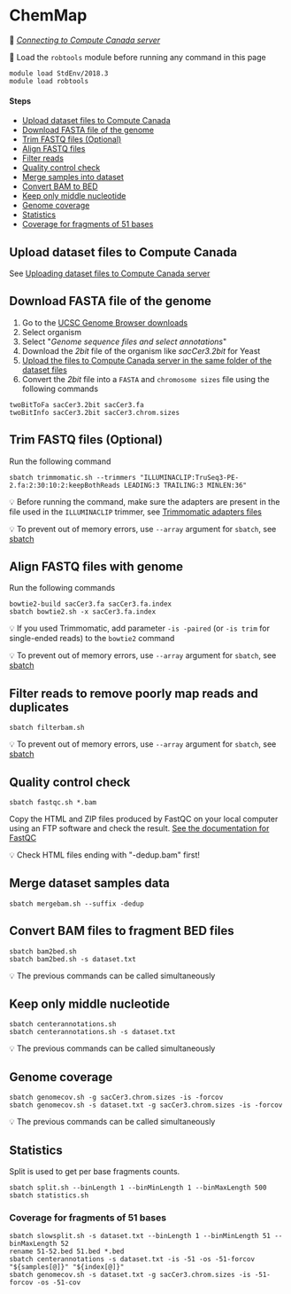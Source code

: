 # ChemMap

:link: *[Connecting to Compute Canada server](connect.md)*

:pill: Load the `robtools` module before running any command in this page

```shell
module load StdEnv/2018.3
module load robtools
```

#### Steps

* [Upload dataset files to Compute Canada](#upload-dataset-files-to-compute-canada)
* [Download FASTA file of the genome](#download-fasta-file-of-the-genome)
* [Trim FASTQ files (Optional)](#trim-fastq-files-optional)
* [Align FASTQ files](#align-fastq-files-with-genome)
* [Filter reads](#filter-reads-to-remove-poorly-map-reads-and-duplicates)
* [Quality control check](#quality-control-check)
* [Merge samples into dataset](#merge-dataset-samples-data)
* [Convert BAM to BED](#convert-bam-files-to-fragment-bed-files)
* [Keep only middle nucleotide](#keep-only-middle-nucleotide)
* [Genome coverage](#genome-coverage)
* [Statistics](#statistics)
* [Coverage for fragments of 51 bases](#coverage-for-fragments-of-51-bases)

## Upload dataset files to Compute Canada

See [Uploading dataset files to Compute Canada server](upload.md)

## Download FASTA file of the genome

1. Go to the [UCSC Genome Browser downloads](http://hgdownload.soe.ucsc.edu/downloads.html)
2. Select organism
3. Select "*Genome sequence files and select annotations*"
4. Download the *2bit* file of the organism like *sacCer3.2bit* for Yeast
5. [Upload the files to Compute Canada server in the same folder of the dataset files](upload.md)
6. Convert the *2bit* file into a `FASTA` and `chromosome sizes` file using the following commands

```shell
twoBitToFa sacCer3.2bit sacCer3.fa
twoBitInfo sacCer3.2bit sacCer3.chrom.sizes
```

## Trim FASTQ files (Optional)

Run the following command

```shell
sbatch trimmomatic.sh --trimmers "ILLUMINACLIP:TruSeq3-PE-2.fa:2:30:10:2:keepBothReads LEADING:3 TRAILING:3 MINLEN:36"
```

:bulb: Before running the command, make sure the adapters are present in the file used in the `ILLUMINACLIP` trimmer,
see [Trimmomatic adapters files](https://github.com/timflutre/trimmomatic/tree/master/adapters)

:bulb: To prevent out of memory errors, use `--array` argument for `sbatch`, see [sbatch](sbatch.md)

## Align FASTQ files with genome

Run the following commands

```shell
bowtie2-build sacCer3.fa sacCer3.fa.index
sbatch bowtie2.sh -x sacCer3.fa.index 
```

:bulb: If you used Trimmomatic, add parameter `-is -paired` (or `-is trim` for single-ended reads) to the `bowtie2`
command

:bulb: To prevent out of memory errors, use `--array` argument for `sbatch`, see [sbatch](sbatch.md)

## Filter reads to remove poorly map reads and duplicates

```shell
sbatch filterbam.sh
```

:bulb: To prevent out of memory errors, use `--array` argument for `sbatch`, see [sbatch](sbatch.md)

## Quality control check

```shell
sbatch fastqc.sh *.bam
```

Copy the HTML and ZIP files produced by FastQC on your local computer using an FTP software and check the
result. [See the documentation for FastQC](https://www.bioinformatics.babraham.ac.uk/projects/fastqc/)

:bulb: Check HTML files ending with "-dedup.bam" first!

## Merge dataset samples data

```shell
sbatch mergebam.sh --suffix -dedup
```

## Convert BAM files to fragment BED files

```shell
sbatch bam2bed.sh
sbatch bam2bed.sh -s dataset.txt
```

:bulb: The previous commands can be called simultaneously

## Keep only middle nucleotide

```shell
sbatch centerannotations.sh
sbatch centerannotations.sh -s dataset.txt
```

:bulb: The previous commands can be called simultaneously

## Genome coverage

```shell
sbatch genomecov.sh -g sacCer3.chrom.sizes -is -forcov
sbatch genomecov.sh -s dataset.txt -g sacCer3.chrom.sizes -is -forcov
```

:bulb: The previous commands can be called simultaneously

## Statistics

Split is used to get per base fragments counts.

```shell
sbatch split.sh --binLength 1 --binMinLength 1 --binMaxLength 500
sbatch statistics.sh
```

### Coverage for fragments of 51 bases

```shell
sbatch slowsplit.sh -s dataset.txt --binLength 1 --binMinLength 51 --binMaxLength 52
rename 51-52.bed 51.bed *.bed
sbatch centerannotations -s dataset.txt -is -51 -os -51-forcov "${samples[@]}" "${index[@]}"
sbatch genomecov.sh -s dataset.txt -g sacCer3.chrom.sizes -is -51-forcov -os -51-cov
```
